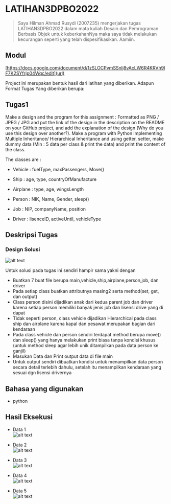 # LATIHAN3DPBO2022

>Saya Hilman Ahmad Rusydi (2007235) mengerjakan tugas LATIHAN3DPBO2022 dalam mata kuliah Desain dan Pemrograman Berbasis Objek untuk keberkahanNya maka saya tidak melakukan kecurangan seperti yang telah dispesifikasikan. Aamiin.

## Modul
[https://docs.google.com/document/d/1zSLOCPvmSSnlj8vAcLW6R4KRVh9lF7K2SYfrjp04Wqc/edit](url)

Project ini merupakan bentuk hasil dari latihan yang diberikan.
Adapun Format Tugas Yang diberikan berupa:

## Tugas1
Make a design and the program for this assignment : Formatted as PNG / JPEG / JPG and put the link of the design in the description on the README on your GitHub project, and add the explanation of the design (Why do you use this design over another?).
Make a program with Python implementing Multiple Inheritance/ Hierarchical Inheritance and using getter, setter, make dummy data (Min : 5 data per class & print the data) and print the content of the class.

The classes are :
- Vehicle : fuelType, maxPassengers, Move()
- Ship : age, type, countryOfManufacture
- Airplane : type, age, wingsLength

- Person : NIK, Name, Gender, sleep()
- Job : NIP, companyName, position
- Driver : lisenceID, activeUntil, vehicleType

## Deskripsi Tugas
### Design Solusi
![alt text](https://github.com/Ahmad1321/LATIHAN4DPBO2022/blob/main/ss/des.png) 

  
Untuk solusi pada tugas ini sendiri hampir sama yakni dengan
- Buatkan 7 buat file berupa main,vehicle,ship,airplane,person,job, dan driver
- Pada setiap class buatkan attributnya masing2 serta method(set, get, dan output)
- Class person disini dijadikan anak dari kedua parent job dan driver karena setiap person memiliki banyak jenis job dan lisensi drive yang di dapat
- Tidak seperti person, class vehicle dijadikan Hierarchical pada class ship dan airplane karena kapal dan pesawat merupakan bagian dari kendaraan
- Pada class vehicle dan person sendiri terdapat method berupa move() dan sleep() yang hanya melakukan print biasa tanpa kondisi khusus (untuk method sleep agar lebih unik ditampilkan pada data person ke ganjil)
- Masukan Data dan Print output data di file main
- Untuk output sendiri dibuatkan kondisi untuk menampilkan data person secara detail terlebih dahulu, setelah itu menampilkan kendaraan yang sesuai dgn lisensi drivernya

## Bahasa yang digunakan
- python

## Hasil Eksekusi
- Data 1  
![alt text](https://github.com/Ahmad1321/LATIHAN4DPBO2022/blob/main/ss/1.png)  
  
- Data 2  
![alt text](https://github.com/Ahmad1321/LATIHAN4DPBO2022/blob/main/ss/2.png)  

- Data 3  
![alt text](https://github.com/Ahmad1321/LATIHAN4DPBO2022/blob/main/ss/3.png)   

- Data 4  
![alt text](https://github.com/Ahmad1321/LATIHAN4DPBO2022/blob/main/ss/4.png)  

- Data 5  
![alt text](https://github.com/Ahmad1321/LATIHAN4DPBO2022/blob/main/ss/5.png)  
 



